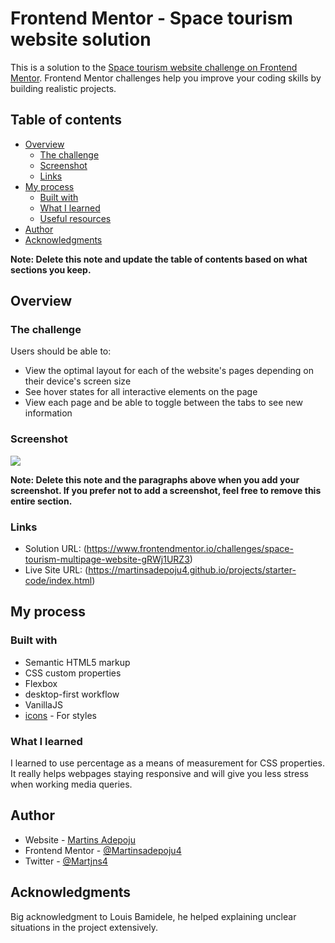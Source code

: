 # Frontend Mentor - Space tourism website solution

This is a solution to the [Space tourism website challenge on Frontend Mentor](https://www.frontendmentor.io/challenges/space-tourism-multipage-website-gRWj1URZ3). Frontend Mentor challenges help you improve your coding skills by building realistic projects.

## Table of contents

- [Overview](#overview)
  - [The challenge](#the-challenge)
  - [Screenshot](#screenshot)
  - [Links](#links)
- [My process](#my-process)
  - [Built with](#built-with)
  - [What I learned](#what-i-learned)
  - [Useful resources](#useful-resources)
- [Author](#author)
- [Acknowledgments](#acknowledgments)

**Note: Delete this note and update the table of contents based on what sections you keep.**

## Overview

### The challenge

Users should be able to:

- View the optimal layout for each of the website's pages depending on their device's screen size
- See hover states for all interactive elements on the page
- View each page and be able to toggle between the tabs to see new information

### Screenshot

![](../starter-code/screenshot.png)

**Note: Delete this note and the paragraphs above when you add your screenshot. If you prefer not to add a screenshot, feel free to remove this entire section.**

### Links

- Solution URL: (https://www.frontendmentor.io/challenges/space-tourism-multipage-website-gRWj1URZ3)
- Live Site URL: (https://martinsadepoju4.github.io/projects/starter-code/index.html)

## My process

### Built with

- Semantic HTML5 markup
- CSS custom properties
- Flexbox
- desktop-first workflow
- VanillaJS
- [icons](https://fontawesome.com/) - For styles



### What I learned

I learned to use percentage as a means of measurement for CSS properties. It really helps webpages staying responsive and will give you less stress when working media queries.


## Author

- Website - [Martins Adepoju](https://www.your-site.com)
- Frontend Mentor - [@Martinsadepoju4](https://www.frontendmentor.io/profile/Martinsadepoju4)
- Twitter - [@Martjns4](https://www.twitter.com/Martjns4)



## Acknowledgments

Big acknowledgment to Louis Bamidele, he helped explaining unclear situations in the project extensively.
